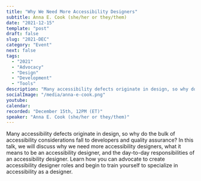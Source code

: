 ```yaml
---
title: "Why We Need More Accessibility Designers"
subtitle: Anna E. Cook (she/her or they/them)
date: "2021-12-15"
template: "post"
draft: false
slug: "2021-DEC"
category: "Event"
next: false
tags:
  - "2021"
  - "Advocacy"
  - "Design"
  - "Development"
  - "Tools"
description: "Many accessibility defects originate in design, so why do the bulk of accessibility considerations fall to developers and quality assurance? In this talk, we will discuss why we need more accessibility designers, what it means to be an accessibility designer, and the day-to-day responsibilities of an accessibility designer. Learn how you can advocate to create accessibility designer roles and begin to train yourself to specialize in accessibility as a designer."
socialImage: "/media/anna-e-cook.png"
youtube:
calendar:
recorded: "December 15th, 12PM (ET)"
speaker: "Anna E. Cook (she/her or they/them)"
---
```

Many accessibility defects originate in design, so why do the bulk of accessibility considerations fall to developers and quality assurance? In this talk, we will discuss why we need more accessibility designers, what it means to be an accessibility designer, and the day-to-day responsibilities of an accessibility designer. Learn how you can advocate to create accessibility designer roles and begin to train yourself to specialize in accessibility as a designer.
